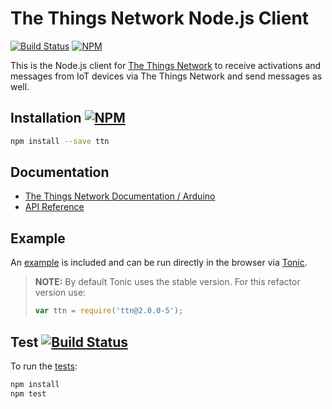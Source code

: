 # The Things Network Node.js Client
[![Build Status](https://travis-ci.org/TheThingsNetwork/node-app-lib.svg?branch=master)](https://travis-ci.org/TheThingsNetwork/node-app-lib) [![NPM](https://img.shields.io/npm/v/ttn.svg?maxAge=2592000)](https://www.npmjs.com/package/ttn)

This is the Node.js client for [The Things Network](https://www.thethingsnetwork.org) to receive activations and messages from IoT devices via The Things Network and send messages as well.

## Installation [![NPM](https://img.shields.io/npm/v/ttn.svg?maxAge=2592000)](https://www.npmjs.com/package/ttn)

```bash
npm install --save ttn
```

## Documentation

* [The Things Network Documentation / Arduino](https://www.thethingsnetwork.org/docs/node-js/)
* [API Reference](API.md)

## Example

An [example](src/example.js) is included and can be run directly in the browser via [Tonic](https://tonicdev.com/npm/ttn).

> **NOTE:** By default Tonic uses the stable version. For this refactor version use:
>
> ```js
> var ttn = require('ttn@2.0.0-5');
> ```

## Test [![Build Status](https://travis-ci.org/TheThingsNetwork/node-app-lib.svg?branch=master)](https://travis-ci.org/TheThingsNetwork/node-app-lib)

To run the [tests](test):

```bash
npm install
npm test
```
